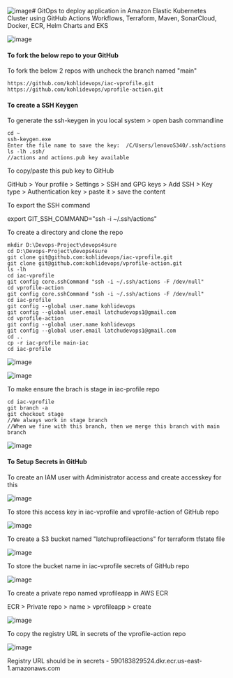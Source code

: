 ![image](https://github.com/user-attachments/assets/e1357608-3d2b-4cea-85e7-6e81d3513670)# GitOps to deploy application in Amazon Elastic Kubernetes Cluster using GitHub Actions Workflows, Terraform, Maven, SonarCloud, Docker, ECR, Helm Charts and EKS



![image](https://github.com/user-attachments/assets/1a96e515-4047-4a26-bbc6-7085ba9c117e)



#### To fork the below repo to your GitHub

To fork the below 2 repos with uncheck the branch named "main"


```
https://github.com/kohlidevops/iac-vprofile.git
https://github.com/kohlidevops/vprofile-action.git
```


#### To create a SSH Keygen

To generate the ssh-keygen in you local system > open bash commandline

```
cd ~
ssh-keygen.exe
Enter the file name to save the key:  /C/Users/lenovoS340/.ssh/actions
ls -lh .ssh/
//actions and actions.pub key available
```

To copy/paste this pub key to GitHub

GitHub > Your profile > Settings > SSH and GPG keys > Add SSH > Key type > Authentication key > paste it > save the content


To export the SSH command

export GIT_SSH_COMMAND="ssh -i ~/.ssh/actions"


To create a directory and clone the repo

```
mkdir D:\Devops-Project\devops4sure
cd D:\Devops-Project\devops4sure
git clone git@github.com:kohlidevops/iac-vprofile.git
git clone git@github.com:kohlidevops/vprofile-action.git
ls -lh
cd iac-vprofile
git config core.sshCommand "ssh -i ~/.ssh/actions -F /dev/null"
cd vprofile-action
git config core.sshCommand "ssh -i ~/.ssh/actions -F /dev/null"
cd iac-profile
git config --global user.name kohlidevops
git config --global user.email latchudevops1@gmail.com
cd vprofile-action
git config --global user.name kohlidevops
git config --global user.email latchudevops1@gmail.com
cd ..
cp -r iac-profile main-iac
cd iac-profile
```


![image](https://github.com/user-attachments/assets/6285612a-6b3c-40e6-8613-4aaaeec466cf)


![image](https://github.com/user-attachments/assets/ee3a8d99-0c92-4e32-b50e-0c7dd57bbf5a)


To make ensure the brach is stage in iac-profile repo

```
cd iac-vprofile
git branch -a
git checkout stage
//We always work in stage branch
//When we fine with this branch, then we merge this branch with main branch
```


![image](https://github.com/user-attachments/assets/4ab3e2ef-3173-4d51-b595-158fd2c7ea0d)


#### To Setup Secrets in GitHub

To create an IAM user with Administrator access and create accesskey for this


![image](https://github.com/user-attachments/assets/c48ad362-f42c-4e83-b5cc-5eb98ecfc3f0)


To store this access key in iac-vprofile and vprofile-action of GitHub repo


![image](https://github.com/user-attachments/assets/402ae975-b5a4-4859-84d7-7aa6804f60ee)


To create a S3 bucket named "latchuprofileactions" for terraform tfstate file


![image](https://github.com/user-attachments/assets/3294ab2d-e409-4551-b4bf-7c986add65c2)


To store the bucket name in iac-vprofile secrets of GitHub repo


![image](https://github.com/user-attachments/assets/5029eed2-ad63-4a76-876a-ec3bbac4f592)


To create a private repo named vprofileapp in AWS ECR

ECR > Private repo > name > vprofileapp > create


![image](https://github.com/user-attachments/assets/672ffeda-1abf-4a49-ae8a-03120b6f4e18)


To copy the registry URL in secrets of the vprofile-action repo


![image](https://github.com/user-attachments/assets/ad772886-1174-4571-8aa9-22a5e833790f)


Registry URL should be in secrets - 590183829524.dkr.ecr.us-east-1.amazonaws.com


